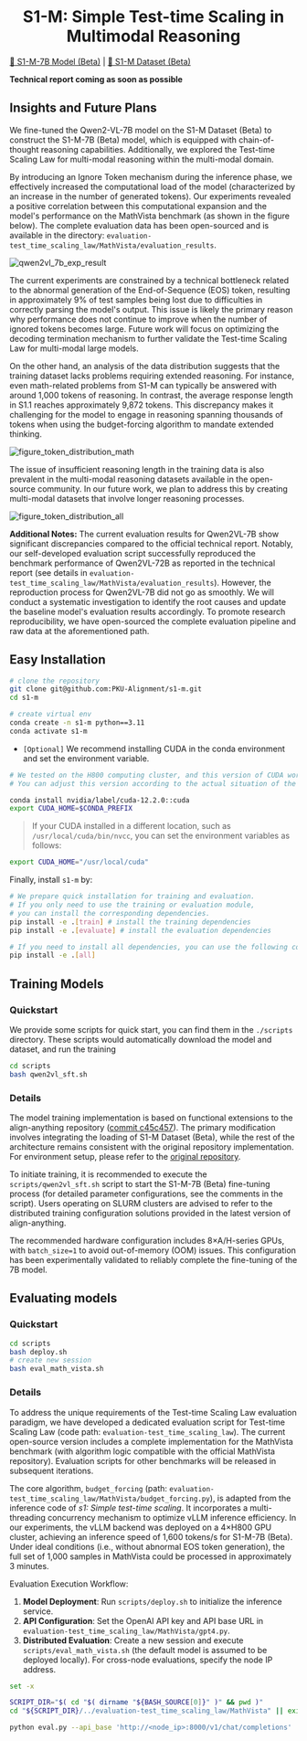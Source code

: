 <h1 align="center">S1-M: Simple Test-time Scaling in Multimodal Reasoning </h1>

[🤗 S1-M-7B Model (Beta)](https://huggingface.co/PKU-Alignment/s1-m_7b_beta) | [🤗 S1-M Dataset (Beta)](https://huggingface.co/datasets/PKU-Alignment/s1-m_beta)

**Technical report coming as soon as possible**

## Insights and Future Plans

We fine-tuned the Qwen2-VL-7B model on the S1-M Dataset (Beta) to construct the S1-M-7B (Beta) model, which is equipped with chain-of-thought reasoning capabilities. Additionally, we explored the Test-time Scaling Law for multi-modal reasoning within the multi-modal domain.

By introducing an Ignore Token mechanism during the inference phase, we effectively increased the computational load of the model (characterized by an increase in the number of generated tokens). Our experiments revealed a positive correlation between this computational expansion and the model's performance on the MathVista benchmark (as shown in the figure below). The complete evaluation data has been open-sourced and is available in the directory: `evaluation-test_time_scaling_law/MathVista/evaluation_results`.

![qwen2vl_7b_exp_result](./assets/figure_qwen2vl_7b_exp_result.png)

The current experiments are constrained by a technical bottleneck related to the abnormal generation of the End-of-Sequence (EOS) token, resulting in approximately 9% of test samples being lost due to difficulties in correctly parsing the model's output. This issue is likely the primary reason why performance does not continue to improve when the number of ignored tokens becomes large. Future work will focus on optimizing the decoding termination mechanism to further validate the Test-time Scaling Law for multi-modal large models.

On the other hand, an analysis of the data distribution suggests that the training dataset lacks problems requiring extended reasoning. For instance, even math-related problems from S1-M can typically be answered with around 1,000 tokens of reasoning. In contrast, the average response length in S1.1 reaches approximately 9,872 tokens. This discrepancy makes it challenging for the model to engage in reasoning spanning thousands of tokens when using the budget-forcing algorithm to mandate extended thinking.

![figure_token_distribution_math](./assets/figure_token_distribution_math.png)

The issue of insufficient reasoning length in the training data is also prevalent in the multi-modal reasoning datasets available in the open-source community. In our future work, we plan to address this by creating multi-modal datasets that involve longer reasoning processes.

![figure_token_distribution_all](./assets/figure_token_distribution_all.png)

**Additional Notes:** The current evaluation results for Qwen2VL-7B show significant discrepancies compared to the official technical report. Notably, our self-developed evaluation script successfully reproduced the benchmark performance of Qwen2VL-72B as reported in the technical report (see details in `evaluation-test_time_scaling_law/MathVista/evaluation_results`). However, the reproduction process for Qwen2VL-7B did not go as smoothly. We will conduct a systematic investigation to identify the root causes and update the baseline model's evaluation results accordingly. To promote research reproducibility, we have open-sourced the complete evaluation pipeline and raw data at the aforementioned path.

## Easy Installation
```bash
# clone the repository
git clone git@github.com:PKU-Alignment/s1-m.git
cd s1-m

# create virtual env
conda create -n s1-m python==3.11
conda activate s1-m
```

- `[Optional]` We recommend installing CUDA in the conda environment and set the environment variable.

```bash
# We tested on the H800 computing cluster, and this version of CUDA works well.
# You can adjust this version according to the actual situation of the computing cluster.

conda install nvidia/label/cuda-12.2.0::cuda
export CUDA_HOME=$CONDA_PREFIX
```

> If your CUDA installed in a different location, such as `/usr/local/cuda/bin/nvcc`, you can set the environment variables as follows:

```bash
export CUDA_HOME="/usr/local/cuda"
```

Finally, install `s1-m` by:

```bash
# We prepare quick installation for training and evaluation.
# If you only need to use the training or evaluation module,
# you can install the corresponding dependencies.
pip install -e .[train] # install the training dependencies
pip install -e .[evaluate] # install the evaluation dependencies

# If you need to install all dependencies, you can use the following command:
pip install -e .[all]
```

## Training Models

### Quickstart
We provide some scripts for quick start, you can find them in the `./scripts` directory. These scripts would automatically download the model and dataset, and run the training
```bash
cd scripts
bash qwen2vl_sft.sh
```

### Details

The model training implementation is based on functional extensions to the align-anything repository ([commit c45c457](https://github.com/PKU-Alignment/align-anything/tree/c45c4573b1ec495bfe5e1f00cbb78c97b8ae2447)). The primary modification involves integrating the loading of S1-M Dataset (Beta), while the rest of the architecture remains consistent with the original repository implementation. For environment setup, please refer to the [original repository](https://github.com/PKU-Alignment/align-anything).

To initiate training, it is recommended to execute the `scripts/qwen2vl_sft.sh` script to start the S1-M-7B (Beta) fine-tuning process (for detailed parameter configurations, see the comments in the script). Users operating on SLURM clusters are advised to refer to the distributed training configuration solutions provided in the latest version of align-anything.

The recommended hardware configuration includes 8×A/H-series GPUs, with `batch_size=1` to avoid out-of-memory (OOM) issues. This configuration has been experimentally validated to reliably complete the fine-tuning of the 7B model.

## Evaluating models

### Quickstart

```bash
cd scripts
bash deploy.sh
# create new session
bash eval_math_vista.sh
```

### Details
To address the unique requirements of the Test-time Scaling Law evaluation paradigm, we have developed a dedicated evaluation script for Test-time Scaling Law (code path: `evaluation-test_time_scaling_law`). The current open-source version includes a complete implementation for the MathVista benchmark (with algorithm logic compatible with the official MathVista repository). Evaluation scripts for other benchmarks will be released in subsequent iterations.

The core algorithm, `budget_forcing` (path: `evaluation-test_time_scaling_law/MathVista/budget_forcing.py`), is adapted from the inference code of *s1: Simple test-time scaling*. It incorporates a multi-threading concurrency mechanism to optimize vLLM inference efficiency. In our experiments, the vLLM backend was deployed on a 4×H800 GPU cluster, achieving an inference speed of 1,600 tokens/s for S1-M-7B (Beta). Under ideal conditions (i.e., without abnormal EOS token generation), the full set of 1,000 samples in MathVista could be processed in approximately 3 minutes.

Evaluation Execution Workflow:

1. **Model Deployment**: Run `scripts/deploy.sh` to initialize the inference service.
2. **API Configuration**: Set the OpenAI API key and API base URL in `evaluation-test_time_scaling_law/MathVista/gpt4.py`.
3. **Distributed Evaluation**: Create a new session and execute `scripts/eval_math_vista.sh` (the default model is assumed to be deployed locally). For cross-node evaluations, specify the node IP address.

```bash
set -x

SCRIPT_DIR="$( cd "$( dirname "${BASH_SOURCE[0]}" )" && pwd )"
cd "${SCRIPT_DIR}/../evaluation-test_time_scaling_law/MathVista" || exit 1

python eval.py --api_base 'http://<node_ip>:8000/v1/chat/completions'
```